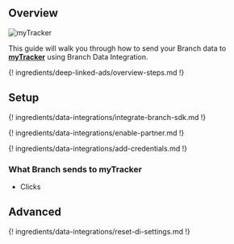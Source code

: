 ## Overview

![myTracker](https://cdn.branch.io/branch-assets/ad-partner-manager//tracker__logo-1566609467134.png)

This guide will walk you through how to send your Branch data to **[myTracker](https://tracker.my.com/promo)** using Branch Data Integration.

{! ingredients/deep-linked-ads/overview-steps.md !}

## Setup

{! ingredients/data-integrations/integrate-branch-sdk.md !}

{! ingredients/data-integrations/enable-partner.md !}

{! ingredients/data-integrations/add-credentials.md !}

### What Branch sends to myTracker

* Clicks

## Advanced

{! ingredients/data-integrations/reset-di-settings.md !}
